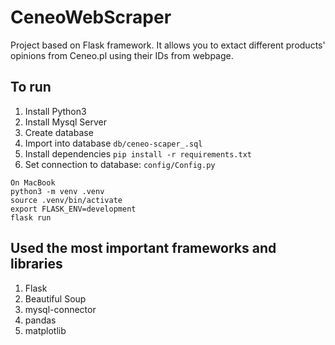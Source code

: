 # CeneoWebScraper
Project based on Flask framework. It allows you to extact different products' opinions from Ceneo.pl using their IDs from webpage.

## To run
1. Install Python3
2. Install Mysql Server
3. Create database
4. Import into database `db/ceneo-scaper_.sql`
5. Install dependencies `pip install -r requirements.txt`
6. Set connection to database: `config/Config.py`

```
On MacBook
python3 -m venv .venv
source .venv/bin/activate
export FLASK_ENV=development
flask run
```

## Used the most important frameworks and libraries
1. Flask
2. Beautiful Soup
3. mysql-connector
4. pandas
5. matplotlib